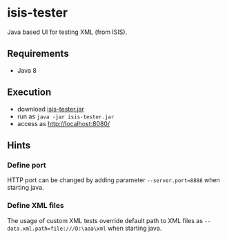# isis-tester

Java based UI for testing XML (from ISIS).

## Requirements
* Java 8

## Execution
* download [isis-tester.jar](/dist/isis-tester.jar)
* run as `java -jar isis-tester.jar`
* access as [http://localhost:8080/](http://localhost:8080/)

## Hints
### Define port
HTTP port can be changed by adding parameter `--server.port=8888` when starting java.
### Define XML files
The usage of custom XML tests override default path to XML files as `--data.xml.path=file:///D:\aaa\xml` when starting java.
